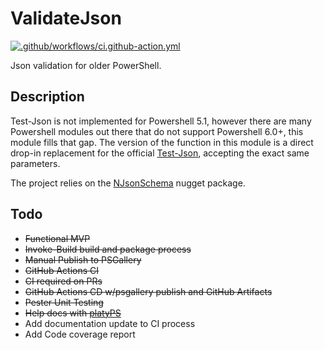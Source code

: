 # ValidateJson

[![.github/workflows/ci.github-action.yml](https://github.com/mdlopresti/ValidateJson/actions/workflows/ci.github-action.yml/badge.svg)](https://github.com/mdlopresti/ValidateJson/actions/workflows/ci.github-action.yml)

Json validation for older PowerShell.

## Description

Test-Json is not implemented for Powershell 5.1, however there are many Powershell modules out there that do not support Powershell 6.0+, this module fills that gap.  The version of the function in this module is a direct drop-in replacement for the official [Test-Json](https://learn.microsoft.com/en-us/powershell/module/microsoft.powershell.utility/test-json), accepting the exact same parameters.

The project relies on the  [NJsonSchema](https://github.com/RicoSuter/NJsonSchema) nugget package.  

## Todo

- ~~Functional MVP~~
- ~~Invoke-Build build and package process~~
- ~~Manual Publish to PSGallery~~
- ~~GitHub Actions CI~~
- ~~CI required on PRs~~
- ~~GitHub Actions CD w/psgallery publish and GitHub Artifacts~~
- ~~Pester Unit Testing~~
- ~~Help docs with [platyPS](https://github.com/PowerShell/platyPS)~~
- Add documentation update to CI process
- Add Code coverage report
